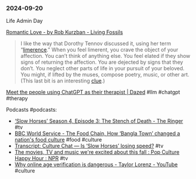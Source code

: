 ### 2024-09-20

Life Admin Day

[Romantic Love - by Rob Kurzban - Living Fossils](https://thelivingfossils.substack.com/p/romantic-love)

> I like the way that Dorothy Tennov discussed it, using her term “[limerence](https://www.amazon.com/Love-Limerence-Experience-Being/dp/0812862864).” When you feel limerent, you crave the object of your affection. You can’t think of anything else. You feel elated if they show signs of returning the affection. You are dejected by signs that they don’t. You neglect other parts of life in your pursuit of your beloved. You might, if lifted by the muses, compose poetry, music, or other art. (This last bit is an interesting [clue](https://www.amazon.com/MATING-MIND-EVOLUTION-NATURE-Uncorrected/dp/0434882704).)

[Meet the people using ChatGPT as their therapist | Dazed](https://www.dazeddigital.com/life-culture/article/64662/1/meet-the-people-using-chatgpt-as-their-therapist-client-ai-tech) #llm #chatgpt #therapy

Podcasts #podcasts:
- [‘Slow Horses’ Season 4, Episode 3: The Stench of Death - The Ringer](https://www.theringer.com/2024/9/18/24248430/slow-horses-season-4-episode-3-recap-apple-tv) #tv 
- [BBC World Service - The Food Chain, How ‘Bangla Town’ changed a nation's food culture](https://www.bbc.co.uk/programmes/w3ct5xn9) #food #culture 
- [Transcript: Culture Chat — Is ‘Slow Horses’ losing speed?](https://www.ft.com/content/a9a51133-e679-4459-b6bc-f5754b33f692) #tv 
- [The movies, TV and music we're excited about this fall : Pop Culture Happy Hour : NPR](https://www.npr.org/2024/09/18/1200121031/the-movies-tv-and-music-were-excited-about-this-fall) #tv 
- [Why online age verification is dangerous - Taylor Lorenz - YouTube](https://www.youtube.com/watch?v=N7L-ndUh6j8) #culture 